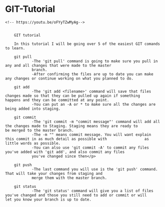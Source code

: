 # GIT-Tutorial


    <!-- https://youtu.be/oFYyTZwMyAg-->

    
        GIT tutorial
        
        In this tutorial I will be going over 5 of the easiest GIT comands to learn.
    
        git pull
                -The 'git pull' command is going to make sure you pull in any and all changes that were made to the master
                branch. 
                -After confirming the files are up to date you can make any changes or continue working on what you planned to do.

        git add
                -The 'git add <filename>' command will save that files changes made so that they can be pulled up again if something                     happens and they can be committed at any point.
                -You can put an -A or * to make sure all the changes are being added into staging.

        git commit
                -The 'git commit -m "commit message"' command will add all the changes made to Staging. Staging means they are ready to                 be merged to the master branch. 
                -The -m "" means commit message. You will want explain this commit in as much detail as possible with                 as                 little words as possible.
                -You can also use 'git commit -A' to commit any files you've added with 'git add', and also commit any files
                you've changed since then</p>

        git push
                -The last command you will use is the 'git push' command. That will take your changes from staging and
                merge them with the master branch. 
        
        git status
                -The 'git status' command will give you a list of files you've changed and those you still need to add or commit or will                 let you know your branch is up to date.
        
